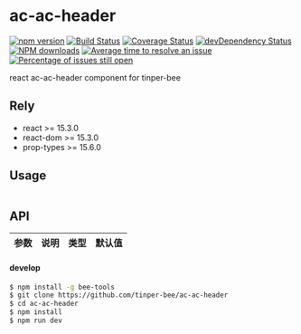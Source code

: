 # ac-ac-header

[![npm version](https://img.shields.io/npm/v/ac-ac-header.svg)](https://www.npmjs.com/package/ac-ac-header)
[![Build Status](https://img.shields.io/travis/tinper-bee/ac-ac-header/master.svg)](https://travis-ci.org/tinper-bee/ac-ac-header)
[![Coverage Status](https://coveralls.io/repos/github/tinper-bee/ac-ac-header/badge.svg?branch=master)](https://coveralls.io/github/tinper-bee/ac-ac-header?branch=master)
[![devDependency Status](https://img.shields.io/david/dev/tinper-bee/ac-ac-header.svg)](https://david-dm.org/tinper-bee/ac-ac-header#info=devDependencies)
[![NPM downloads](http://img.shields.io/npm/dm/ac-ac-header.svg?style=flat)](https://npmjs.org/package/ac-ac-header)
[![Average time to resolve an issue](http://isitmaintained.com/badge/resolution/tinper-bee/ac-ac-header.svg)](http://isitmaintained.com/project/tinper-bee/ac-ac-header "Average time to resolve an issue")
[![Percentage of issues still open](http://isitmaintained.com/badge/open/tinper-bee/ac-ac-header.svg)](http://isitmaintained.com/project/tinper-bee/ac-ac-header "Percentage of issues still open")



react ac-ac-header component for tinper-bee

## Rely

- react >= 15.3.0
- react-dom >= 15.3.0
- prop-types >= 15.6.0

## Usage

```js


```



## API

|参数|说明|类型|默认值|
|:--|:---:|:--:|---:|

#### develop

```sh
$ npm install -g bee-tools
$ git clone https://github.com/tinper-bee/ac-ac-header
$ cd ac-ac-header
$ npm install
$ npm run dev
```
